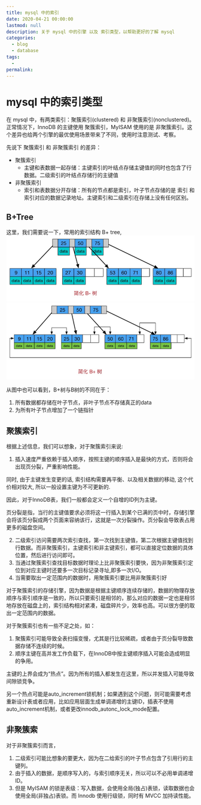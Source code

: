 ```yaml
---
title: mysql 中的索引
date: 2020-04-21 00:00:00
lastmod: null
description: 关于 mysql 中的引擎 以及 索引类型，以帮助更好的了解 mysql
categories: 
  - blog
  - database
tags: 
  - 
permalink:
---
```


# mysql 中的索引类型
在 mysql 中，有两类索引：聚簇索引(clustered) 和 非聚簇索引(nonclustered)。正常情况下，InnoDB 的主键使用 聚簇索引，MyISAM 使用的是 非聚簇索引。这个差异也给两个引擎的最优使用场景带来了不同，使用时注意测试、考察。

先说下 聚簇索引 和 非聚簇索引 的差异：
- 聚簇索引
    + 主键和表数据一起存储：主键索引的叶结点存储主键值的同时也包含了行数据。二级索引的叶结点存储行的主键值
- 非聚簇索引
    + 索引和表数据分开存储：所有的节点都是索引，叶子节点存储的是 索引 和 索引对应的数据记录地址。主键索引和二级索引在存储上没有任何区别。

## B+Tree
这里，我们需要说一下，常用的索引结构 B+ tree, 
![BTree](../rsc/db/B-Tree.png)
![B+Tree](../rsc/db/B+Tree.png)

从图中也可以看到，B+树与B树的不同在于：
1. 所有数据都存储在叶子节点，非叶子节点不存储真正的data
2. 为所有叶子节点增加了一个链指针

## 聚簇索引
根据上述信息，我们可以想象，对于聚簇索引来说:
1. 插入速度严重依赖于插入顺序，按照主键的顺序插入是最快的方式，否则将会出现页分裂，严重影响性能。

同时, 由于主键发生变更的话, 索引结构需要再平衡、以及相关数据的移动, 这个代价相对较大, 所以一般设置主键为不可更新的.

因此，对于InnoDB表，我们一般都会定义一个自增的ID列为主键。

页分裂是指，当行的主键值要求必须将这一行插入到某个已满的页中时，存储引擎会将该页分裂成两个页面来容纳该行，这就是一次分裂操作。页分裂会导致表占用更多的磁盘空间。

2. 二级索引访问需要两次索引查找，第一次找到主键值，第二次根据主键值找到行数据。而非聚簇索引，主键索引和非主键索引，都可以直接定位数据的具体位置，然后进行访问即可。
3. 当通过聚簇索引查找目标数据时理论上比非聚簇索引要快，因为非聚簇索引定位到对应主键时还要多一次目标记录寻址,即多一次I/O。
4. 当需要取出一定范围内的数据时，用聚簇索引要比用非聚簇索引好

对于聚簇索引的存储引擎，因为数据是根据主键顺序连续存储的，数据的物理存放顺序与索引顺序是一致的，所以只要索引是相邻的，那么对应的数据一定也是相邻地存放在磁盘上的，索引结构相对紧凑，磁盘碎片少，效率也高。可以很方便的取出一定范围内的数据。

对于聚簇索引也有一些不足之处，如：
1. 聚簇索引可能导致全表扫描变慢，尤其是行比较稀疏，或者由于页分裂导致数据存储不连续的时候。
2. 顺序主键在高并发工作负载下，在InnoDB中按主键顺序插入可能会造成明显的争用。

主键的上界会成为“热点”。因为所有的插入都发生在这里，所以并发插入可能导致间隙锁竞争。

另一个热点可能是auto_increment锁机制；如果遇到这个问题，则可能需要考虑重新设计表或者应用，比如应用层面生成单调递增的主键ID，插表不使用auto_increment机制，或者更改innodb_autonc_lock_mode配置。

## 非聚簇索
对于非聚簇索引而言，
1. 二级索引可能比想象的要更大，因为在二给索引的叶子节点包含了引用行的主键列。
2. 由于插入的数据，是顺序写入的，与索引顺序无关，所以可以不必用单调递增ID。
3. 但是 MyISAM 的锁是表级：写入数据，会使用全局(独占)表锁，读取数据也会使用全局(非独占)表锁。而 Innodb 使用行级锁，同时有 MVCC 加持读性能。
